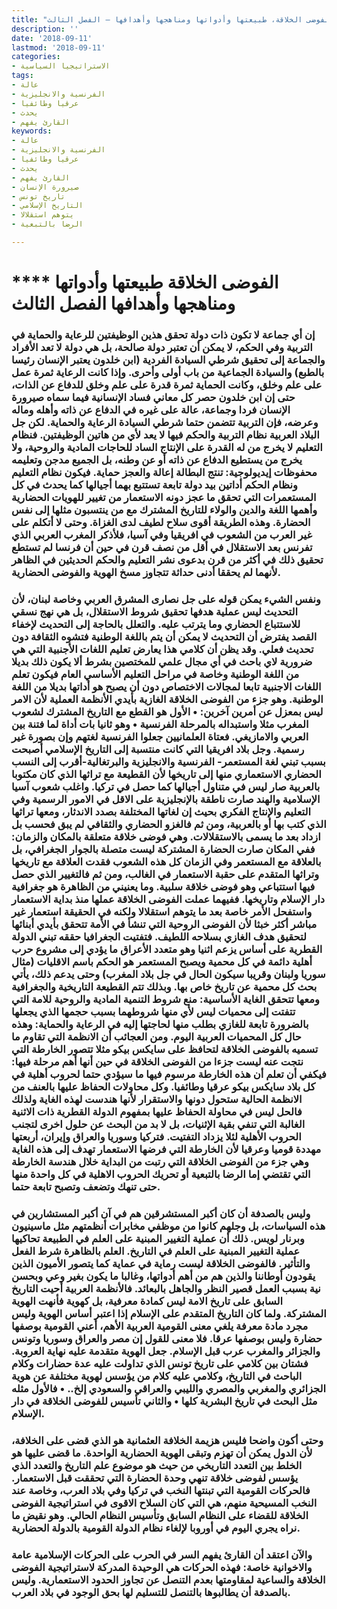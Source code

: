 ```yaml
---
title: "الفوضى الخلاقة، طبيعتها وأدواتها ومناهجها وأهدافها – الفصل الثالث"
description: ''
date: '2018-09-11'
lastmod: '2018-09-11'
categories:
- الاستراتيجيا السياسية
tags:
- عالة
- الفرنسية والانجليزية
- عرقيا وطائفيا
- يحدث
- القارئ يفهم
keywords:
- عالة
- الفرنسية والانجليزية
- عرقيا وطائفيا
- يحدث
- القارئ يفهم
- صيرورة الإنسان
- تاريخ تونس
- التاريخ الإسلامي
- يتوهم استقلالا
- الرضا بالتبعية

---
```

# **** **الفوضى الخلاقة طبيعتها وأدواتها ومناهجها وأهدافها الفصل الثالث**

### إن أي جماعة لا تكون ذات دولة تحقق هذين الوظيفتين للرعاية والحماية في التربية وفي الحكم، لا يمكن أن تعتبر دولة صالحة، بل هي دولة لا تعد الأفراد والجماعة إلى تحقيق شرطي السيادة الفردية (ابن خلدون يعتبر الإنسان رئيسا بالطبع) والسيادة الجماعية من باب أولى وأحرى. وإذا كانت الرعاية ثمرة عمل على علم وخلق، وكانت الحماية ثمرة قدرة على علم وخلق للدفاع عن الذات، حتى إن ابن خلدون حصر كل معاني فساد الإنسانية فيما سماه صيرورة الإنسان فردا وجماعة، عالة على غيره في الدفاع عن ذاته وأهله وماله وعرضه، فإن التربية تتضمن حتما شرطي السيادة الرعاية والحماية. لكن جل البلاد العربية نظام التربية والحكم فيها لا يعد لأي من هاتين الوظيفتين. فنظام التعليم لا يخرج من له القدرة على الإنتاج الساد للحاجات المادية والروحية، ولا يخرج من يستطيع الدفاع عن ذاته أو عن وطنه، بل الجميع مدجن وتعليمه محفوظات إيديولوجية: تنتج البطالة إعالة والعجز حماية. فيكون نظام التعليم ونظام الحكم أداتين بيد دولة تابعة تستتبع بهما أجيالها كما يحدث في كل المستعمرات التي تحقق ما عجز دونه الاستعمار من تغيير للهويات الحضارية وأهمها اللغة والدين والولاء للتاريخ المشترك مع من ينتسبون مثلها إلى نفس الحضارة. وهذه الطريقة أقوى سلاح لطيف لدى الغزاة. وحتى لا أتكلم على غير العرب من الشعوب في افريقيا وفي آسيا، فلأذكر المغرب العربي الذي تفرنس بعد الاستقلال في أقل من نصف قرن في حين أن فرنسا لم تستطع تحقيق ذلك في أكثر من قرن بدعوى نشر التعليم والحكم الحديثين في الظاهر لأنهما لم يحققا أدنى حداثة تتجاوز مسخ الهوية والفوضى الحضارية.

### ونفس الشيء يمكن قوله على جل نصارى المشرق العربي وخاصة لبنان، لأن التحديث ليس عملية هدفها تحقيق شروط الاستقلال، بل هي نهج نسقي للاستتباع الحضاري وما يترتب عليه. والتعلل بالحاجة إلى التحديث لإخفاء القصد يفترض أن التحديث لا يمكن أن يتم باللغة الوطنية فتشوه الثقافة دون تحديث فعلي. وقد يظن أن كلامي هذا يعارض تعليم اللغات الأجنبية التي هي ضرورية لاي باحث في أي مجال علمي للمختصين بشرط ألا يكون ذلك بديلا من اللغة الوطنية وخاصة في مراحل التعليم الأساسي العام فيكون تعلم اللغات الاجنبية تابعا لمجالات الاختصاص دون أن يصبح هو أداتها بديلا من اللغة الوطنية. وهو جزء من الفوضى الخلاقة الغازية بأيدي الأنظمة العملية لأن الامر ليس بمعزل عن أمرين آخرين: • الأول هو القطع مع التاريخ المشترك لشعوب المغرب مثلا واستبداله بالمرحلة الفرنسية • وهو ثانيا بات أداة لما فتنة بين العربي والامازيغي. فعتاة العلمانيين جعلوا الفرنسية لغتهم وإن بصورة غير رسمية. وجل بلاد افريقيا التي كانت منتسبة إلى التاريخ الإسلامي أصبحت بسبب تبني لغة المستعمر- الفرنسية والانجليزية والبرتغالية-أقرب إلى النسب الحضاري الاستعماري منها إلى تاريخها لأن القطيعة مع تراثها الذي كان مكتوبا بالعربية صار ليس في متناول أجيالها كما حصل في تركيا. واغلب شعوب آسيا الإسلامية والهند صارت ناطقة بالإنجليزية على الاقل في الامور الرسمية وفي التعليم والإنتاج الفكري بحيث إن لغاتها المختلفة بصدد الاندثار، ومعها تراثها الذي كتب بها أو بالعربية، ومن ثم فالغزو الحضاري والثقافي لم يبق فحسب بل ازداد بعد ما يسمى بالاستقلالات. وهي فوضى خلاقة متعلقة بالمكان والزمان: ففي المكان صارت الحضارة المشتركة ليست متصلة بالجوار الجغرافي، بل بالعلاقة مع المستعمر وفي الزمان كل هذه الشعوب فقدت العلاقة مع تاريخها وتراثها المتقدم على حقبة الاستعمار في الغالب، ومن ثم فالتغيير الذي حصل فيها استتباعي وهو فوضى خلاقة سلبية. وما يعنيني من الظاهرة هو جغرافية دار الإسلام وتاريخها. ففيهما عملت الفوضى الخلاقة عملها منذ بداية الاستعمار واستفحل الأمر خاصة بعد ما يتوهم استقلالا ولكنه في الحقيقة استعمار غير مباشر أكثر خبثا لأن الفوضى الروحية التي تنشأ في الأمة تتحقق بأيدي أبنائها لتحقيق هدف الغازي بسلاحه اللطيف. فتفتيت الجغرافيا حققه تبني الدولة القطرية على أساس يزعم اثنيا وهو متعدد الأعراق ما يؤدي إلى مشروع حرب أهلية دائمة في كل محمية ويصبح المستعمر هو الحكم باسم الاقليات (مثال سوريا ولبنان وقريبا سيكون الحال في جل بلاد المغرب) وحتى يدعم ذلك، يأتي بحث كل محمية عن تاريخ خاص بها. وبذلك تتم القطيعة التاريخية والجغرافية ومعها تتحقق الغاية الأساسية: منع شروط التنمية المادية والروحية للامة التي تتفتت إلى محميات ليس لأي منها شروطهما بسبب حجمها الذي يجعلها بالضرورة تابعة للغازي بطلب منها لحاجتها إليه في الرعاية والحماية: وهذه حال كل المحميات العربية اليوم. ومن العجائب أن الانظمة التي تقاوم ما تسميه بالفوضى الخلاقة لتحافظ على سايكس بيكو مثلا تتصور الخارطة التي نتجت عنه ليست جزءا من الفوضى الخلاقة في حين أنها أهم مرحلة فيها: فيكفي أن تعلم أن هذه الخارطة مرسوم فيها ما سيؤدي حتما لحروب أهلية في كل بلاد سايكس بيكو عرقيا وطائفيا. وكل محاولات الحفاظ عليها بالعنف من الانظمة الحالية ستحول دونها والاستقرار لأنها هندست لهذه الغاية ولذلك فالحل ليس في محاولة الحفاظ عليها بمفهوم الدولة القطرية ذات الاثنية الغالبة التي تنفي بقية الإثنيات، بل لا بد من البحث عن حلول اخرى لتجنب الحروب الأهلية لئلا يزداد التفتيت. فتركيا وسوريا والعراق وإيران، أربعتها مهددة قوميا وعرقيا لأن الخارطة التي فرضها الاستعمار تهدف إلى هذه الغاية وهي جزء من الفوضى الخلاقة التي رتبت من البداية خلال هندسة الخارطة التي تقتضي إما الرضا بالتبعية أو تحريك الحروب الاهلية في كل واحدة منها حتى تنهك وتضعف وتصبح تابعة حتما.

### وليس بالصدفة أن كان أكبر المستشرقين هم في آن أكبر المستشارين في هذه السياسات، بل وجلهم كانوا من موظفي مخابرات أنظمتهم مثل ماسينيون وبرنار لويس. ذلك أن عملية التغيير المبنية على العلم في الطبيعة تحاكيها عملية التغيير المبنية على العلم في التاريخ. العلم بالظاهرة شرط الفعل والتأثير. فالفوضى الخلاقة ليست رماية في عماية كما يتصور الأميون الذين يقودون أوطاننا والذين هم من أهم أدواتها، وغالبا ما يكون بغير وعي وبحسن نية بسبب العمل قصير النظر والجاهل بالبعائد. فالأنظمة العربية أحيت التاريخ السابق على تاريخ الامة ليس كمادة معرفية، بل كهوية فأنهت الهوية المشتركة. ولما كان التاريخ المتقدم على الإسلام إذا اعتبر أساس الهوية وليس مجرد مادة معرفة يلغي معنى القومية العربية الأهم، أعني القومية بوصفها حضارة وليس بوصفها عرقا. فلا معنى للقول إن مصر والعراق وسوريا وتونس والجزائر والمغرب عرب قبل الإسلام. جعل الهوية متقدمة عليه نهاية العروبة. فشتان بين كلامي على تاريخ تونس الذي تداولت عليه عدة حضارات وكلام الباحث في التاريخ، وكلامي عليه كلام من يؤسس لهوية مختلفة عن هوية الجزائري والمغربي والمصري والليبي والعراقي والسعودي إلخ.. • فالأول مثله مثل البحث في تاريخ البشرية كلها • والثاني تأسيس للفوضى الخلاقة في دار الإسلام.

### وحتى أكون واضحا فليس هزيمة الخلافة العثمانية هو الذي قضى على الخلافة، لأن الدول يمكن أن تهزم وتبقى الهوية الحضارية الواحدة. ما قضى عليها هو الخلط بين التعدد التاريخي من حيث هو موضوع علم التاريخ والتعدد الذي يؤسس لفوضى خلاقة تنهي وحدة الحضارة التي تحققت قبل الاستعمار. فالحركات القومية التي تبنتها النخب في تركيا وفي بلاد العرب، وخاصة عند النخب المسيحية منهم، هي التي كان السلاح الاقوى في استراتيجية الفوضى الخلاقة للقضاء على النظام السابق وتأسيس النظام الحالي. وهو نقيض ما نراه يجري اليوم في أوروبا لإلغاء نظام الدولة القومية بالدولة الحضارية.

### والآن اعتقد أن القارئ يفهم السر في الحرب على الحركات الإسلامية عامة والاخوانية خاصة: فهذه الحركات هي الوحيدة المدركة لاستراتيجية الفوضى الخلاقة والساعية لمقاومتها بعدم التنصل عن تجاوز الحدود الاستعمارية. وليس بالصدفة أن يطالبوها بالتنصل للتسليم لها بحق الوجود في بلاد العرب.

###